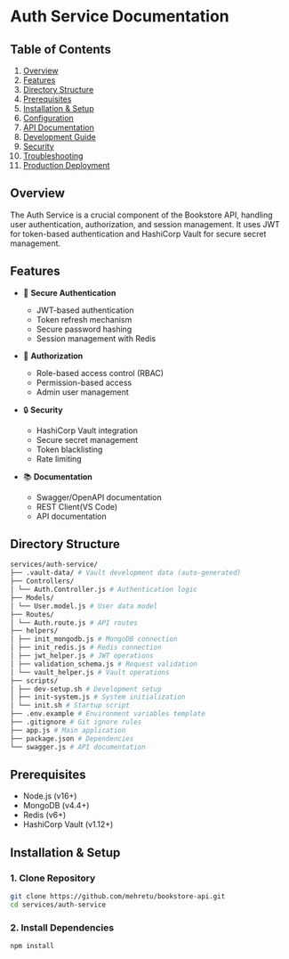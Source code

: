 # Auth Service Documentation

## Table of Contents
1. [Overview](#overview)
2. [Features](#features)
3. [Directory Structure](#directory-structure)
4. [Prerequisites](#prerequisites)
5. [Installation & Setup](#installation--setup)
6. [Configuration](#configuration)
7. [API Documentation](#api-documentation)
8. [Development Guide](#development-guide)
9. [Security](#security)
10. [Troubleshooting](#troubleshooting)
11. [Production Deployment](#production-deployment)

## Overview
The Auth Service is a crucial component of the Bookstore API, handling user authentication, authorization, and session management. It uses JWT for token-based authentication and HashiCorp Vault for secure secret management.

## Features
- 🔐 **Secure Authentication**
  - JWT-based authentication
  - Token refresh mechanism
  - Secure password hashing
  - Session management with Redis

- 👥 **Authorization**
  - Role-based access control (RBAC)
  - Permission-based access
  - Admin user management

- 🔒 **Security**
  - HashiCorp Vault integration
  - Secure secret management
  - Token blacklisting
  - Rate limiting

- 📚 **Documentation**
  - Swagger/OpenAPI documentation
  - REST Client(VS Code)
  - API documentation

## Directory Structure
```bash
services/auth-service/
├── .vault-data/ # Vault development data (auto-generated)
├── Controllers/
│ └── Auth.Controller.js # Authentication logic
├── Models/
│ └── User.model.js # User data model
├── Routes/
│ └── Auth.route.js # API routes
├── helpers/
│ ├── init_mongodb.js # MongoDB connection
│ ├── init_redis.js # Redis connection
│ ├── jwt_helper.js # JWT operations
│ ├── validation_schema.js # Request validation
│ └── vault_helper.js # Vault operations
├── scripts/
│ ├── dev-setup.sh # Development setup
│ ├── init-system.js # System initialization
│ └── init.sh # Startup script
├── .env.example # Environment variables template
├── .gitignore # Git ignore rules
├── app.js # Main application
├── package.json # Dependencies
└── swagger.js # API documentation
```
## Prerequisites
- Node.js (v16+)
- MongoDB (v4.4+)
- Redis (v6+)
- HashiCorp Vault (v1.12+)

## Installation & Setup

### 1. Clone Repository
```bash
git clone https://github.com/mehretu/bookstore-api.git
cd services/auth-service
```
### 2. Install Dependencies
```bash
npm install
```
